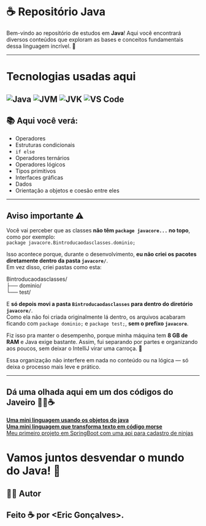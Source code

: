 
# ☕ Repositório Java

Bem-vindo ao repositório de estudos em **Java**! Aqui você encontrará diversos conteúdos que exploram as bases e conceitos fundamentais dessa linguagem incrível. 🚀

---
# Tecnologias usadas aqui 

![Java](https://img.shields.io/badge/Java-FF6F00?style=for-the-badge&logo=java&logoColor=white) ![JVM](https://img.shields.io/badge/JVM-FF6F00?style=for-the-badge&logo=java&logoColor=white) ![JVK](https://img.shields.io/badge/JVK-FF6F00?style=for-the-badge&logo=java&logoColor=white)  ![VS Code](https://img.shields.io/badge/VS_Code-FF6F00?style=for-the-badge&logo=visual-studio-code&logoColor=white)
---

## 📚 Aqui você verá:

- Operadores
- Estruturas condicionais
- `if else`
- Operadores ternários
- Operadores lógicos
- Tipos primitivos
- Interfaces gráficas
- Dados
- Orientação a objetos e coesão entre eles

---


## Aviso importante ⚠️

Você vai perceber que as classes **não têm `package javacore...` no topo**, como por exemplo:  
`package javacore.Bintroducaodasclasses.dominio;`

Isso acontece porque, durante o desenvolvimento, **eu não criei os pacotes diretamente dentro da pasta `javacore/`**.  
Em vez disso, criei pastas como esta:

Bintroducaodasclasses/ <br>
├── dominio/ <br>
└── test/ <br>

E **só depois movi a pasta `Bintroducaodasclasses` para dentro do diretório `javacore/`**.  
Como ela não foi criada originalmente lá dentro, os arquivos acabaram ficando com `package dominio;` e `package test;`, **sem o prefixo `javacore`**.

Fiz isso pra manter o desempenho, porque minha máquina tem **8 GB de RAM** e Java exige bastante. Assim, fui separando por partes e organizando aos poucos, sem deixar o IntelliJ virar uma carroça. 🛒

Essa organização não interfere em nada no conteúdo ou na lógica — só deixa o processo mais leve e prático.



---
## Dá uma olhada aqui em um dos códigos do **Javeiro** 👨‍💻☕

[**Uma mini linguagem usando os objetos do java**](https://github.com/EricRochaGoncalves/Linguagem_da_madrugada)  <br>
[**Uma mini linguagem que transforma texto em código morse**](https://github.com/EricRochaGoncalves/JarUtilities/tree/main/WLang%20-%20conversor%20de%20texto%20para%20código%20morse%20da%20segunda%20guerra!/Wlang) <br>
[Meu primeiro projeto em SpringBoot com uma api para cadastro de ninjas](https://github.com/EricRochaGoncalves/CadastroDeNinjas)



# Vamos juntos desvendar o mundo do Java! 🚀
## 🧑‍💻 Autor

Feito ☕ por **<Eric Gonçalves>**.
---





